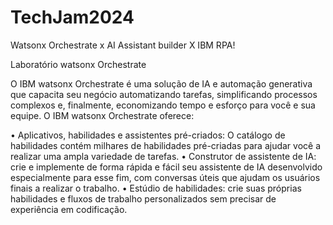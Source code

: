 # TechJam2024

Watsonx Orchestrate  x AI Assistant  builder X IBM RPA!


Laboratório watsonx Orchestrate

O IBM watsonx Orchestrate é uma solução de IA e automação generativa que capacita seu negócio automatizando tarefas, simplificando processos complexos e, finalmente, economizando tempo e esforço para você e sua equipe.  O IBM watsonx Orchestrate oferece:

•	Aplicativos, habilidades e assistentes pré-criados: O catálogo de habilidades contém milhares de habilidades pré-criadas para ajudar você a realizar uma ampla variedade de tarefas.
•	Construtor de assistente de IA: crie e implemente de forma rápida e fácil seu assistente de IA desenvolvido especialmente para esse fim, com conversas úteis que ajudam os usuários finais a realizar o trabalho.
•	Estúdio de habilidades: crie suas próprias habilidades e fluxos de trabalho personalizados sem precisar de experiência em codificação. 








